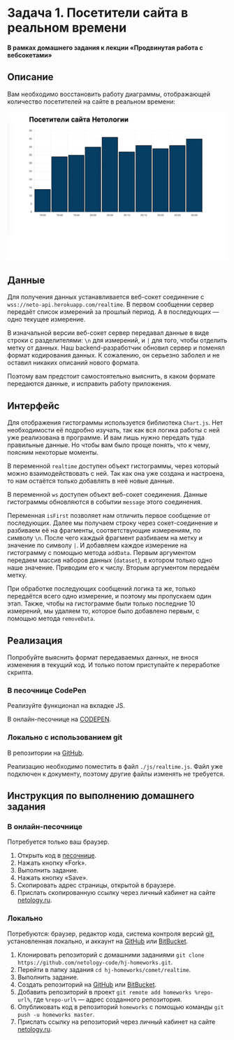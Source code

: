 # Задача 1. Посетители сайта в реальном времени

#### В рамках домашнего задания к лекции «Продвинутая работа с вебсокетами»

## Описание

Вам необходимо восстановить работу диаграммы, отображающей количество посетителей на сайте в реальном времени:

![График](./res/preview.png)

## Данные

Для получения данных устанавливается веб-сокет соединение с `wss://neto-api.herokuapp.com/realtime`. В первом сообщении сервер передаёт список измерений за прошлый период. А в последующих — одно текущее измерение.

В изначальной версии веб-сокет сервер передавал данные в виде строки с разделителями: `\n` для измерений, и `|` для того, чтобы отделить метку от данных. Наш backend-разработчик обновил сервер и поменял формат кодирования данных. К сожалению, он серьезно заболел и не оставил никаких описаний нового формата.

Поэтому вам предстоит самостоятельно выяснить, в каком формате передаются данные, и исправить работу приложения.

## Интерфейс

Для отображения гистограммы используется библиотека `Chart.js`. Нет необходимости её подробно изучать, так как вся логика работы с ней уже реализована в программе. И вам лишь нужно передать туда правильные данные. Но чтобы вам было проще понять, что к чему, поясним некоторые моменты.

В переменной `realtime` доступен объект гистограммы, через который можно взаимодействовать с ней. Так как она уже создана и настроена, то нам остаётся только добавлять в неё новые данные.

В переменной `ws` доступен объект веб-сокет соединения. Данные гистограммы обновляются в событии `message` этого соединения.

Переменная `isFirst` позволяет нам отличить первое сообщение от последующих. Далее мы получаем строку через сокет-соединение и разбиваем её на фрагменты, соответствующие измерениям, по символу `\n`. После чего каждый фрагмент разбиваем на метку и значение по символу `|`. И добавляем каждое измерение на гистограмму с помощью метода `addData`. Первым аргументом передаем массив наборов данных (`dataset`), в котором только одно наше значение. Приводим его к числу. Вторым аргументом передаём метку.

При обработке последующих сообщений логика та же, только передаётся всего одно измерение, и поэтому мы пропускаем один этап. Также, чтобы на гистограмме были только последние 10 измерений, мы удаляем то, которое было добавлено первым, с помощью метода `removeData`.

## Реализация

Попробуйте выяснить формат передаваемых данных, не внося изменения в текущий код. И только потом приступайте к переработке скрипта.

### В песочнице CodePen

Реализуйте функционал на вкладке JS.

В онлайн-песочнице на [CODEPEN](https://codepen.io/Netology/pen/MrBBaK).

### Локально с использованием git

В репозитории на [GitHub](https://github.com/netology-code/hj-homeworks/tree/master/comet/realtime).

Реализацию необходимо поместить в файл `./js/realtime.js`. Файл уже подключен к документу, поэтому другие файлы изменять не требуется.

## Инструкция по выполнению домашнего задания

### В онлайн-песочнице

Потребуется только ваш браузер.

1. Открыть код в [песочнице](https://codepen.io/Netology/pen/MrBBaK).
2. Нажать кнопку «Fork».
3. Выполнить задание.
4. Нажать кнопку «Save».
5. Скопировать адрес страницы, открытой в браузере.
6. Прислать скопированную ссылку через личный кабинет на сайте [netology.ru](http://netology.ru/).    

### Локально

Потребуются: браузер, редактор кода, система контроля версий [git](https://git-scm.com), установленная локально, и аккаунт на [GitHub](https://github.com/) или [BitBucket](https://bitbucket.org/).

1. Клонировать репозиторий с домашними заданиями `git clone https://github.com/netology-code/hj-homeworks.git`.
2. Перейти в папку задания `cd hj-homeworks/comet/realtime`.
3. Выполнить задание.
4. Создать репозиторий на [GitHub](https://github.com/) или [BitBucket](https://bitbucket.org/).
5. Добавить репозиторий в проект `git remote add homeworks %repo-url%`, где `%repo-url%` — адрес созданного репозитория.
6. Опубликовать код в репозиторий `homeworks` с помощью команды `git push -u homeworks master`.
7. Прислать ссылку на репозиторий через личный кабинет на сайте [netology.ru](http://netology.ru/).
